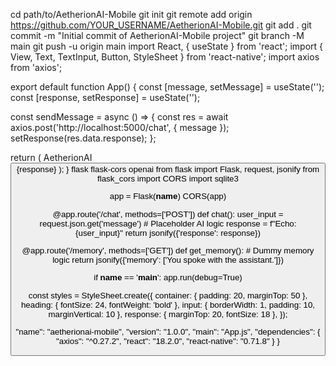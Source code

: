 cd path/to/AetherionAI-Mobile
git init
git remote add origin https://github.com/YOUR_USERNAME/AetherionAI-Mobile.git
git add .
git commit -m "Initial commit of AetherionAI-Mobile project"
git branch -M main
git push -u origin main
import React, { useState } from 'react';
import { View, Text, TextInput, Button, StyleSheet } from 'react-native';
import axios from 'axios';

export default function App() {
  const [message, setMessage] = useState('');
  const [response, setResponse] = useState('');

  const sendMessage = async () => {
    const res = await axios.post('http://localhost:5000/chat', { message });
    setResponse(res.data.response);
  };

  return (
    <View style={styles.container}>
      <Text style={styles.heading}>AetherionAI</Text>
      <TextInput style={styles.input} onChangeText={setMessage} value={message} placeholder="Say something..." />
      <Button title="Send" onPress={sendMessage} />
      <Text style={styles.response}>{response}</Text>
    </View>
  );
}
flask
flask-cors
openai
from flask import Flask, request, jsonify
from flask_cors import CORS
import sqlite3

app = Flask(__name__)
CORS(app)

@app.route('/chat', methods=['POST'])
def chat():
    user_input = request.json.get('message')
    # Placeholder AI logic
    response = f"Echo: {user_input}"
    return jsonify({'response': response})

@app.route('/memory', methods=['GET'])
def get_memory():
    # Dummy memory logic
    return jsonify({'memory': ['You spoke with the assistant.']})

if __name__ == '__main__':
    app.run(debug=True)

const styles = StyleSheet.create({
  container: { padding: 20, marginTop: 50 },
  heading: { fontSize: 24, fontWeight: 'bold' },
  input: { borderWidth: 1, padding: 10, marginVertical: 10 },
  response: { marginTop: 20, fontSize: 18 },
});

  "name": "aetherionai-mobile",
  "version": "1.0.0",
  "main": "App.js",
  "dependencies": {
    "axios": "^0.27.2",
    "react": "18.2.0",
    "react-native": "0.71.8"
  }
}

